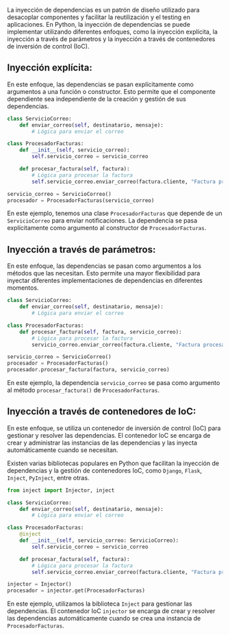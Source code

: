 La inyección de dependencias es un patrón de diseño utilizado para desacoplar componentes y facilitar la reutilización y el testing en aplicaciones. En Python, la inyección de dependencias se puede implementar utilizando diferentes enfoques, como la inyección explícita, la inyección a través de parámetros y la inyección a través de contenedores de inversión de control (IoC).

## Inyección explícita:
En este enfoque, las dependencias se pasan explícitamente como argumentos a una función o constructor. Esto permite que el componente dependiente sea independiente de la creación y gestión de sus dependencias.

```python
class ServicioCorreo:
    def enviar_correo(self, destinatario, mensaje):
        # Lógica para enviar el correo

class ProcesadorFacturas:
    def __init__(self, servicio_correo):
        self.servicio_correo = servicio_correo

    def procesar_factura(self, factura):
        # Lógica para procesar la factura
        self.servicio_correo.enviar_correo(factura.cliente, "Factura procesada")

servicio_correo = ServicioCorreo()
procesador = ProcesadorFacturas(servicio_correo)
```

En este ejemplo, tenemos una clase `ProcesadorFacturas` que depende de un `ServicioCorreo` para enviar notificaciones. La dependencia se pasa explícitamente como argumento al constructor de `ProcesadorFacturas`.

## Inyección a través de parámetros:
En este enfoque, las dependencias se pasan como argumentos a los métodos que las necesitan. Esto permite una mayor flexibilidad para inyectar diferentes implementaciones de dependencias en diferentes momentos.

```python
class ServicioCorreo:
    def enviar_correo(self, destinatario, mensaje):
        # Lógica para enviar el correo

class ProcesadorFacturas:
    def procesar_factura(self, factura, servicio_correo):
        # Lógica para procesar la factura
        servicio_correo.enviar_correo(factura.cliente, "Factura procesada")

servicio_correo = ServicioCorreo()
procesador = ProcesadorFacturas()
procesador.procesar_factura(factura, servicio_correo)
```

En este ejemplo, la dependencia `servicio_correo` se pasa como argumento al método `procesar_factura()` de `ProcesadorFacturas`.

## Inyección a través de contenedores de IoC:
En este enfoque, se utiliza un contenedor de inversión de control (IoC) para gestionar y resolver las dependencias. El contenedor IoC se encarga de crear y administrar las instancias de las dependencias y las inyecta automáticamente cuando se necesitan.

Existen varias bibliotecas populares en Python que facilitan la inyección de dependencias y la gestión de contenedores IoC, como `Django`, `Flask`, `Inject`, `PyInject`, entre otras.

```python
from inject import Injector, inject

class ServicioCorreo:
    def enviar_correo(self, destinatario, mensaje):
        # Lógica para enviar el correo

class ProcesadorFacturas:
    @inject
    def __init__(self, servicio_correo: ServicioCorreo):
        self.servicio_correo = servicio_correo

    def procesar_factura(self, factura):
        # Lógica para procesar la factura
        self.servicio_correo.enviar_correo(factura.cliente, "Factura procesada")

injector = Injector()
procesador = injector.get(ProcesadorFacturas)
```

En este ejemplo, utilizamos la biblioteca `Inject` para gestionar las dependencias. El contenedor IoC `injector` se encarga de crear y resolver las dependencias automáticamente cuando se crea una instancia de `ProcesadorFacturas`.
